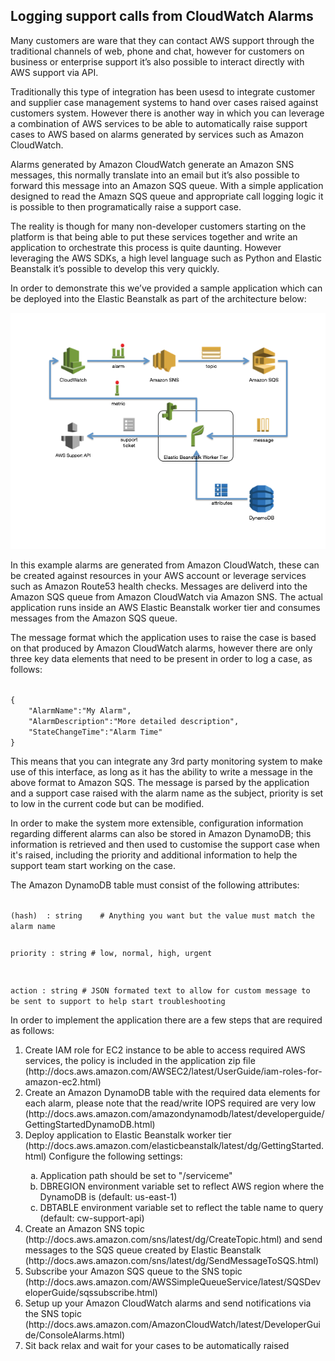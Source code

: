 <H2>Logging support calls from CloudWatch Alarms</H2>

Many customers are ware that they can contact AWS support through the traditional channels of web, phone and chat, however for customers on business or enterprise support it’s also possible to interact directly with AWS support via API. 

Traditionally this type of integration has been usesd to integrate customer and supplier case management systems to hand over cases raised against customers system. However there is another way in which you can leverage a combination of AWS services to be able to automatically raise support cases to AWS based on alarms generated by services such as Amazon CloudWatch. 

Alarms generated by Amazon CloudWatch generate an Amazon SNS messages, this normally translate into an email but it’s also possible to forward this message into an Amazon SQS queue. With a simple application designed to read the Amazn SQS queue and appropriate call logging logic it is possible to then programatically raise a support case.

The reality is though for many non-developer customers starting on the platform is that being able to put these services together and write an application to orchestrate this process is quite daunting. However leveraging the AWS SDKs, a high level language such as Python and Elastic Beanstalk it’s possible to develop this very quickly. 

In order to demonstrate this we’ve provided a sample application which can be deployed into the Elastic Beanstalk as part of the architecture below:

<IMG SRC="https://github.com/mjs2180/eb-cw-support-api/blob/master/architecture.png">

In this example alarms are generated from Amazon CloudWatch, these can be created against resources in your AWS account or leverage services such as Amazon Route53 health checks. Messages are deliverd into the Amazon SQS queue from Amazon CloudWatch via Amazon SNS. The actual application runs inside an AWS Elastic Beanstalk worker tier and consumes messages from the Amazon SQS queue. 

The message format which the application uses to raise the case is based on that produced by Amazon CloudWatch alarms, however there are only three key data elements that need to be present in order to log a case, as follows:

<code>
{
	"AlarmName":"My Alarm",
	"AlarmDescription":"More detailed description",
	"StateChangeTime":"Alarm Time"
}
</code>

This means that you can integrate any 3rd party monitoring system to make use of this interface, as long as it has the ability to write a message in the above format to Amazon SQS. The message is parsed by the application and a support case raised with the alarm name as the subject, priority is set to low in the current code but can be modified.

In order to make the system more extensible, configuration information regarding different alarms can also be stored in Amazon DynamoDB; this information is retrieved and then used to customise the support case when it's raised, including the priority and additional information to help the support team start working on the case.

The Amazon DynamoDB table must consist of the following attributes:

<code>
(hash)	: string	# Anything you want but the value must match the alarm name

priority	: string	# low, normal, high, urgent

action	: string	# JSON formated text to allow for custom message to be sent to support to help start troubleshooting
</code>

In order to implement the application there are a few steps that are required as follows:

<ol>
<li>Create IAM role for EC2 instance to be able to access required AWS services, the policy is included in the application zip file
(http://docs.aws.amazon.com/AWSEC2/latest/UserGuide/iam-roles-for-amazon-ec2.html)</li> 
<li>Create an Amazon DynamoDB table with the required data elements for each alarm, please note that the read/write IOPS required are very low (http://docs.aws.amazon.com/amazondynamodb/latest/developerguide/GettingStartedDynamoDB.html)</li>	
<li>Deploy application to Elastic Beanstalk worker tier (http://docs.aws.amazon.com/elasticbeanstalk/latest/dg/GettingStarted.html)
Configure the following settings:</li>
<ol type="a">
<li>Application path should be set to "/serviceme"</li>
<li>DBREGION environment variable set to reflect AWS region where the DynamoDB is (default: us-east-1)</li>
<li>DBTABLE environment variable set to reflect the table name to query (default: cw-support-api)</li>
</ol>
<li>Create an Amazon SNS topic (http://docs.aws.amazon.com/sns/latest/dg/CreateTopic.html) and send messages to the SQS queue created by Elastic Beanstalk (http://docs.aws.amazon.com/sns/latest/dg/SendMessageToSQS.html)</li>
<li>Subscribe your Amazon SQS queue to the SNS topic (http://docs.aws.amazon.com/AWSSimpleQueueService/latest/SQSDeveloperGuide/sqssubscribe.html)</li>
<li>Setup up your Amazon CloudWatch alarms and send notifications via the SNS topic (http://docs.aws.amazon.com/AmazonCloudWatch/latest/DeveloperGuide/ConsoleAlarms.html)</li>
<li>Sit back relax and wait for your cases to be automatically raised</li>